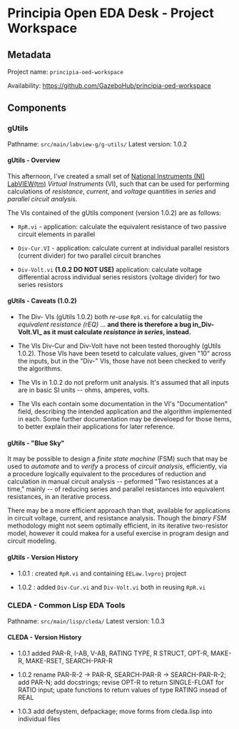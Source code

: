 
Principia Open EDA Desk - Project Workspace
===============================

## Metadata

Project name: `principia-oed-workspace`

Availability: <https://github.com/GazeboHub/principia-oed-workspace>

## Components


### gUtils

Pathname: `src/main/labview-g/g-utils/`
Latest version: 1.0.2

#### gUtils - Overview

This afternoon, I've created a small set of [National Instruments (NI)
LabVIEW(tm)][labview] _Virtual Instruments_ (VI), such that can be
used for performing calculations of _resistance_, _current_, and
_voltage_ quantities in _series_ and _parallel_ _circuit analysis_.

The VIs contained of the gUtils component (version 1.0.2) are as
follows:

* `RpR.vi` - application: calculate the equivalent resistance of two
  passive circuit elements in parallel

* `Div-Cur.VI` - application: calculate current at individual parallel
resistors (current divider) for two parallel circuit branches

* `Div-Volt.vi` **(1.0.2 DO NOT USE)** application: calculate voltage
   differential across individual series resistors (voltage divider)
   for two series resistors

#### gUtils - Caveats (1.0.2)

* The Div- VIs (gUtils 1.0.2) both _re-use_ `RpR.vi` for calculatiig
  the _equivalent resistance (rEQ)_ ... **and there is therefore a bug
  in_Div-Volt.VI_ as it must calculate _resistance in series_, instead.**

* The VIs Div-Cur and Div-Volt have not been tested thoroughly
  (gUtils 1.0.2). Those VIs have been tesetd to calculate values, given
  "10" across the inputs, but in the "Div-" VIs, those have not been
  checked to verify the algorithms.

* The VIs in 1.0.2 do not preform unit analysis. It's assumed that all
  inputs are in basic SI units -- ohms, amperes, volts.

* The VIs each contain some documentation in the VI's "Documentation"
  field, describing the intended application and the algorithm
  implemented in each. Some further documentation may be develoepd
  for those items, to better explain their applications for later
  reference.

#### gUtils - "Blue Sky"

It may be possible to design a _finite state machine_ (FSM) such that
may be used to _automate_ and to _verify_ a process of _circuit
analysis_, efficiently, via a procedure logically equivalent to the
procedures of reduction and calculation in  manual circuit analysis --
peformed "Two resistances at a time," mainly -- of reducing series and
parallel resistances into equivalent resistances, in an iterative
process.

There may be a more efficient approach than that, available for
applications in circuit voltage, current, and resistance
analysis. Though the _binary FSM_ methodology might not seem optimally
efficient, in its iterative two-resistor model, however it could makea
for a useful exercise in program design and circuit modeling.


#### gUtils - Version History

* 1.0.1 : created `RpR.vi` and containing `EELaw.lvproj` project

* 1.0.2 : added `Div-Cur.vi` and `Div-Volt.vi` both in reusing `RpR.vi`


### CLEDA - Common Lisp EDA Tools

Pathname: `src/main/lisp/cleda/`
Latest version: 1.0.3

#### CLEDA - Version History

* 1.0.1 added PAR-R, I-AB, V-AB, RATING TYPE, R STRUCT, OPT-R, MAKE-R,
  MAKE-RSET, SEARCH-PAR-R

* 1.0.2 rename PAR-R-2 -> PAR-R, SEARCH-PAR-R -> SEARCH-PAR-R-2; add
  PAR-N; add docstrings; revise OPT-R to return SINGLE-FLOAT for
  RATIO input; upate functions to return values of type RATING insead
  of REAL

* 1.0.3 add defsystem, defpackage; move forms from cleda.lisp into
  individual files

[labview]: http://www.ni.com/labview/
